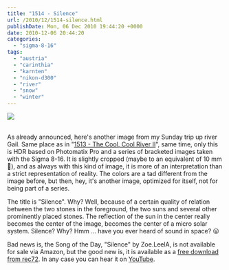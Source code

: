 ```yaml
---
title: "1514 - Silence"
url: /2010/12/1514-silence.html
publishDate: Mon, 06 Dec 2010 19:44:20 +0000
date: 2010-12-06 20:44:20
categories: 
  - "sigma-8-16"
tags: 
  - "austria"
  - "carinthia"
  - "karnten"
  - "nikon-d300"
  - "river"
  - "snow"
  - "winter"
---
```

<div class="container">
<div class="center"><a target="_blank" href="https://d25zfm9zpd7gm5.cloudfront.net/1200x1200/2010/20101205_143140_photomatix_ps.jpg"><img src="https://d25zfm9zpd7gm5.cloudfront.net/0600x0600/2010/20101205_143140_photomatix_ps.jpg" /></a></div>
</div>
<br />

As already announced, here's another image from my Sunday trip up river Gail. Same place as in "<a target="_blank" href="/2010/12/1513-the-cool-cool-river-ii.html">1513 - The Cool, Cool River II</a>", same time, only this is HDR based on Photomatix Pro and a series of bracketed images taken with the Sigma 8-16. It is slightly cropped (maybe to an equivalent of 10 mm 🙂), and as always with this kind of image, it is more of an interpretation than a strict representation of reality. The colors are a tad different from the image before, but then, hey, it's another image, optimized for itself, not for being part of a series.

The title is "Silence". Why? Well, because of a certain quality of relation between the two stones in the foreground, the two suns and several other prominently placed stones. The reflection of the sun in the center really becomes the center of the image, becomes the center of a micro solar system. Silence? Why? Hmm ... have you ever heard of sound in space? 😛

Bad news is, the Song of the Day, "Silence" by Zoe.LeelA, is not available for sale via Amazon, but the good new is, it is available as a <a target="_blank" href="http://rec72.net/?p=578">free download from rec72</a>. In any case you can hear it on <a target="_blank" href="http://www.youtube.com/watch?v=F8UowGkdwwU">YouTube</a>.
